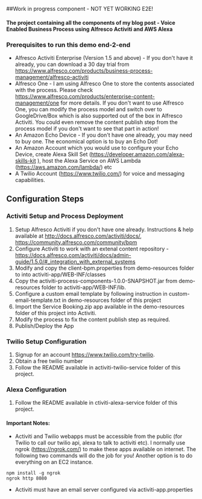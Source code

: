 ##Work in progress component - NOT YET WORKING E2E!

#### The project containing all the components of my blog post - Voice Enabled Business Process using Alfresco Activiti and AWS Alexa

### Prerequisites to run this demo end-2-end

* Alfresco Activiti Enterprise (Version 1.5 and above) - If you don't have it already, you can download a 30 day trial from https://www.alfresco.com/products/business-process-management/alfresco-activiti
* Alfresco One - I am using Alfresco One to store the contents associated with the process. Please check https://www.alfresco.com/products/enterprise-content-management/one for more details. If you don't want to use Alfresco One, you can modify the process model and switch over to GoogleDrive/Box which is also supported out of the box in Alfresco Activiti. You could even remove the content publish step from the process model if you don't want to see that part in action!
* An Amazon Echo Device - If you don't have one already, you may need to buy one. The economical option is to buy an Echo Dot!
* An Amazon Account which you would use to configure your Echo Device, create Alexa Skill Set (https://developer.amazon.com/alexa-skills-kit
), host the Alexa Service on AWS Lambda (https://aws.amazon.com/lambda/) etc
* A Twilio Account (https://www.twilio.com/) for voice and messaging capabilities.

## Configuration Steps

### Activiti Setup and Process Deployment
1. Setup Alfresco Activiti if you don't have one already. Instructions & help available at http://docs.alfresco.com/activiti/docs/, https://community.alfresco.com/community/bpm 
2. Configure Activiti to work with an extenal content repository - https://docs.alfresco.com/activiti/docs/admin-guide/1.5.0/#_integration_with_external_systems
3. Modify and copy the client-bpm.properties from demo-resources folder to into activiti-app/WEB-INF/classes
4. Copy the activiti-process-components-1.0.0-SNAPSHOT.jar from demo-resources folder to activiti-app/WEB-INF/lib.
3. Configure a custom email template by following instruction in custom-email-template.txt in demo-resources folder of this project
4. Import the Service Booking.zip app available in the demo-resources folder of this project into Activiti.
5. Modify the process to fix the content publish step as required.
6. Publish/Deploy the App

### Twilio Setup Configuration
1. Signup for an account https://www.twilio.com/try-twilio.
2. Obtain a free twilio number
3. Follow the README available in activiti-twilio-service folder of this project.

### Alexa Configuration
1. Follow the README available in ctiviti-alexa-service folder of this project.

#### Important Notes:
* Activiti and Twilio webapps must be accessible from the public (for Twilio to call our twilio api, alexa to talk to activiti etc). I normally use ngrok (https://ngrok.com/) to make these apps available on internet. The following two commands will do the job for you! Another option is to do everything on an EC2 instance. 
```
npm install -g ngrok
ngrok http 8080
```
* Activiti must have an email server configured via activiti-app.properties

